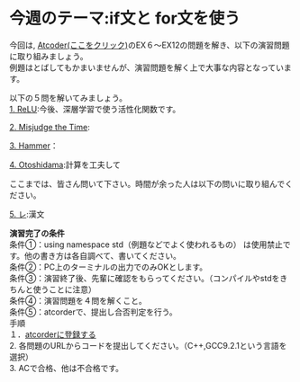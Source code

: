 
# 今週のテーマ:if文と for文を使う

今回は, [Atcoder(ここをクリック)](https://atcoder.jp/contests/APG4b/tasks/APG4b_cq)のEX６〜EX12の問題を解き、以下の演習問題に取り組みましょう。<br>例題はとばしてもかまいませんが、演習問題を解く上で大事な内容となっています。

以下の５問を解いてみましょう。<br>
[1. ReLU](https://atcoder.jp/contests/abc183/tasks/abc183_a):今後、深層学習で使う活性化関数です。

[2. Misjudge the Time](https://atcoder.jp/contests/abc278/tasks/abc278_b):

[3. Hammer](https://atcoder.jp/contests/abc270/tasks/abc270_b)：

[4. Otoshidama](https://atcoder.jp/contests/abs/tasks/abc085_c):計算を工夫して

ここまでは、皆さん問いて下さい。時間が余った人は以下の問いに取り組んでください。

[5. レ](https://atcoder.jp/contests/abc289/tasks/abc289_b):漢文



**演習完了の条件**
<br>条件①：using namespace std（例題などでよく使われるもの） は使用禁止です。他の書き方は各自調べて、書いてください。
<br>条件②：PC上のターミナルの出力でのみOKとします。
<br>条件③：演習終了後、先輩に確認をもらってください。（コンパイルやstdをきちんと使うことに注意）
<br>条件④：演習問題を４問を解くこと。
<br>条件⑤：atcorderで、提出し合否判定を行う。
　　<br>手順<br>
   １．[atcorderに登録する](https://atcoder.jp/register?continue=https%3A%2F%2Fatcoder.jp%2Fhome)<br>
    2.  各問題のURLからコードを提出してください。（C++,GCC9.2.1という言語を選択）<br>
    3. ACで合格、他は不合格です。
